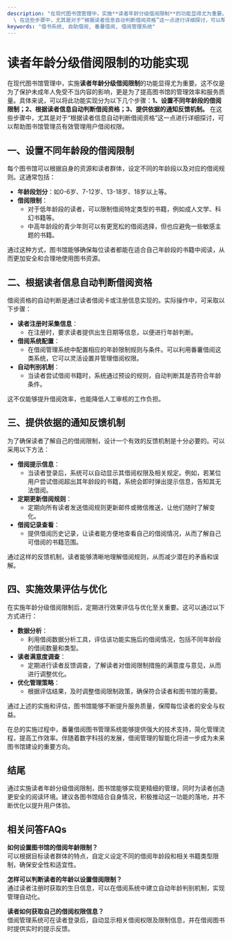 ```yaml
---
description: "在现代图书馆管理中，实施**读者年龄分级借阅限制**的功能显得尤为重要。这不仅是为了保护未成年人免受不当内容的影响，更是为了提高图书馆的管理效率和服务质量。具体来说，可以将此功能实现分为以下几个步骤：**1、设置不同年龄段的借阅限制；2、根据读者信息自动判断借阅资格；3、提供依据的通知反馈机制。**\
  \ 在这些步骤中，尤其是对于“根据读者信息自动判断借阅资格”这一点进行详细探讨，可以帮助图书馆管理员有效管理用户借阅权限。"
keywords: "借书系统, 自助借阅, 番薯借阅, 借阅管理系统"
---
```

# 读者年龄分级借阅限制的功能实现

在现代图书馆管理中，实施**读者年龄分级借阅限制**的功能显得尤为重要。这不仅是为了保护未成年人免受不当内容的影响，更是为了提高图书馆的管理效率和服务质量。具体来说，可以将此功能实现分为以下几个步骤：**1、设置不同年龄段的借阅限制；2、根据读者信息自动判断借阅资格；3、提供依据的通知反馈机制。** 在这些步骤中，尤其是对于“根据读者信息自动判断借阅资格”这一点进行详细探讨，可以帮助图书馆管理员有效管理用户借阅权限。

## 一、设置不同年龄段的借阅限制

每个图书馆可以根据自身的资源和读者群体，设定不同的年龄段以及对应的借阅规则。这通常包括：

- **年龄段划分**：如0-6岁、7-12岁、13-18岁、18岁以上等。
- **借阅限制**：
  - 对于低年龄段的读者，可以限制借阅特定类型的书籍，例如成人文学、科幻书籍等。
  - 中高年龄段的青少年则可以有更宽松的借阅选择，但也应避免一些敏感主题的书籍。

通过这种方式，图书馆能够确保每位读者都能在适合自己年龄段的书籍中阅读，从而更加安全和合理地使用图书资源。

## 二、根据读者信息自动判断借阅资格

借阅资格的自动判断是通过读者借阅卡或注册信息实现的。实际操作中，可采取以下步骤：

- **读者注册时采集信息**：
  - 在注册时，要求读者提供出生日期等信息，以便进行年龄判断。
- **借阅系统配置**：
  - 在借阅管理系统中配置相应的年龄限制规则与条件。可以利用番薯借阅这类系统，它可以灵活设置并管理借阅权限。
- **自动判别机制**：
  - 当读者尝试借阅书籍时，系统通过预设的规则，自动判断其是否符合年龄条件。

这不仅能够提升借阅效率，也能降低人工审核的工作负担。

## 三、提供依据的通知反馈机制

为了确保读者了解自己的借阅限制，设计一个有效的反馈机制是十分必要的。可以采用以下方法：

- **借阅提示信息**：
  - 当读者登录后，系统可以自动显示其借阅权限及相关规定。例如，若某位用户尝试借阅超出其年龄段的书籍，系统会即时弹出提示信息，告知其无法借阅。
- **定期更新借阅规则**：
  - 定期向所有读者发送借阅规则更新邮件或微信推送，让他们随时了解变化。
- **借阅记录查看**：
  - 提供借阅历史记录，让读者能方便地查看自己的借阅情况，从而了解自己可借阅的书籍范围。

通过这样的反馈机制，读者能够清晰地理解借阅规则，从而减少潜在的矛盾和误解。

## 四、实施效果评估与优化

在实施年龄分级借阅限制后，定期进行效果评估与优化至关重要。这可以通过以下方式进行：

- **数据分析**：
  - 利用借阅数据分析工具，评估该功能实施后的借阅情况，包括不同年龄段的借阅数量和类型。
- **读者满意度调查**：
  - 定期进行读者反馈调查，了解读者对借阅限制措施的满意度与意见，从而进行调整优化。
- **优化管理策略**：
  - 根据评估结果，及时调整借阅限制政策，确保符合读者和图书馆的需要。

通过上述的实施和评估，图书馆能够不断提升服务质量，保障每位读者的安全与权益。

在总的实施过程中，番薯借阅图书管理系统能够提供强大的技术支持，简化管理流程，提高工作效率。伴随着数字科技的发展，借阅管理的智能化将进一步成为未来图书馆建设的重要方向。

## 结尾

通过实施读者年龄分级借阅限制，图书馆能够实现更精细的管理，同时为读者创造更安全的阅读环境。建议各图书馆结合自身情况，积极推动这一功能的落地，并不断优化以提升用户体验。

## 相关问答FAQs

**如何设置图书馆的借阅年龄限制？**  
可以根据目标读者群体的特点，自定义设定不同的借阅年龄段和相关书籍类型限制，确保安全性和适宜性。

**怎样可以判断读者的年龄以设置借阅限制？**  
通过读者注册时获取的生日信息，可以在借阅系统中建立自动年龄判别机制，实现管理自动化。

**读者如何获取自己的借阅权限信息？**  
借阅管理系统可在读者登录后，自动显示相关借阅权限及限制信息，并在借阅图书时提供实时的提示反馈。
